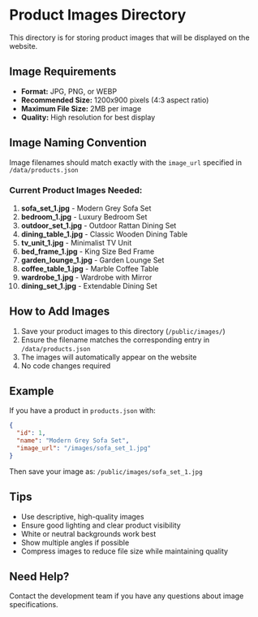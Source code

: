 # Product Images Directory

This directory is for storing product images that will be displayed on the website.

## Image Requirements

- **Format:** JPG, PNG, or WEBP
- **Recommended Size:** 1200x900 pixels (4:3 aspect ratio)
- **Maximum File Size:** 2MB per image
- **Quality:** High resolution for best display

## Image Naming Convention

Image filenames should match exactly with the `image_url` specified in `/data/products.json`

### Current Product Images Needed:

1. **sofa_set_1.jpg** - Modern Grey Sofa Set
2. **bedroom_1.jpg** - Luxury Bedroom Set
3. **outdoor_set_1.jpg** - Outdoor Rattan Dining Set
4. **dining_table_1.jpg** - Classic Wooden Dining Table
5. **tv_unit_1.jpg** - Minimalist TV Unit
6. **bed_frame_1.jpg** - King Size Bed Frame
7. **garden_lounge_1.jpg** - Garden Lounge Set
8. **coffee_table_1.jpg** - Marble Coffee Table
9. **wardrobe_1.jpg** - Wardrobe with Mirror
10. **dining_set_1.jpg** - Extendable Dining Set

## How to Add Images

1. Save your product images to this directory (`/public/images/`)
2. Ensure the filename matches the corresponding entry in `/data/products.json`
3. The images will automatically appear on the website
4. No code changes required

## Example

If you have a product in `products.json` with:
```json
{
  "id": 1,
  "name": "Modern Grey Sofa Set",
  "image_url": "/images/sofa_set_1.jpg"
}
```

Then save your image as: `/public/images/sofa_set_1.jpg`

## Tips

- Use descriptive, high-quality images
- Ensure good lighting and clear product visibility
- White or neutral backgrounds work best
- Show multiple angles if possible
- Compress images to reduce file size while maintaining quality

## Need Help?

Contact the development team if you have any questions about image specifications.
